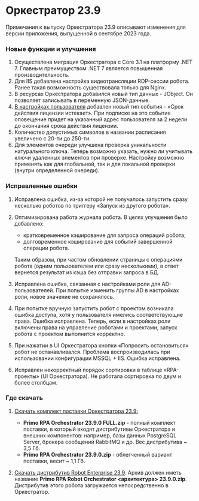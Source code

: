 # Оркестратор 23.9

Примечания к выпуску Оркестратора 23.9 описывают изменения для версии приложения, выпущенной в сентябре 2023 года.

### Новые функции и улучшения
1. Осуществлена миграция Оркестратора с Core 3.1 на платформу .NET 7. Главным преимуществом .NET 7 является повышенная производительность.
1. Для IIS добавлена настройка видеотрансляции RDP-сессии робота. Ранее такая возможность существовала только для Nginx.
1. В ресурсах Оркестратора добавился новый тип данных - JObject. Он позволяет записывать в переменную JSON-данные. 
1. [В настройках пользователя](https://docs.primo-rpa.ru/primo-rpa/orchestrator/settings/users/orch-users) добавлен новый тип события - «Срок действия лицензии истекает». При подписке на это событие оповещение придет на указанный адрес пользователя за 2 недели до окончания срока действия лицензии.
1. Количество допустимых символов в названии расписания увеличено с 20-ти до 250-ти. 
1. Для элементов очереди улучшена проверка уникальности натурального ключа. Теперь возможно указать, нужно ли учитывать ключи удаленных элементов при проверке. Настройку возможно применять как для глобальной, так и для локальной проверки (внутри определенной очереди).

### Исправленные ошибки
1. Исправлена ошибка, из-за которой не получалось запустить сразу несколько роботов по триггеру «Запуск из другого робота». 
1. Оптимизирована работа журнала робота. В целях улучшения было добавлено:
   * кратковременное кэширование для запроса операций робота;
   * долговременное кэширование для событий завершенной операции робота.
   
   Таким образом, при частом обновлении страницы с операциями робота (одним пользователем или сразу несколькими), в ответ вернется результат из кэша без отправки запроса в БД. 
1. Исправлена ошибка, связанная с настройками роли для AD-пользователей. При попытке изменить группы AD в настройках роли, новое значение не сохранялось. 
1. При попытке вручную запустить робот с проектом возникала ошибка доступа, хотя у пользователя имелись соответствующие права. Ошибка исправлена. Теперь, если в настройках роли включены права на управление роботами и проектами, запуск робота с проектом выполнится корректно.
1. При нажатии в UI Оркестратора кнопки «Попросить остановиться» робот не останавливался. Проблема воспроизводилась при использовании конфигурации MSSQL + IIS. Ошибка исправлена.
1. Исправлен некорректный порядок сортировки в таблице «RPA-проекты» (UI Оркестратора). Не работала сортировка по двум и более столбцам.


### Где скачать
1. [Скачать комплект поставки Оркестратора 23.9:](https://disk.primo-rpa.ru/index.php/s/primo?path=%2FRelease%2FOrchestrator)
    * **Primo RPA Orchestrator 23.9.0 FULL.zip** - полный комплект поставки, в который входят дистрибутивы Оркестратора и внешних компонентов: например, базы данных PostgreSQL Server, брокера сообщений RabbitMQ и др. Вес дистрибутива ~ 3,5 Гб.
    * **Primo RPA Orchestrator 23.9.0.zip** - облегченный вариант поставки, весит ~ 1,1 Гб.

2. [Скачать дистрибутив Robot Enterprise 23.9](https://disk.primo-rpa.ru/index.php/s/primo?path=%2FRelease%2FRobot). Архив должен иметь название **Primo RPA Robot Orchestrator <архитектура> 23.9.0.zip**. Дистрибутив этого робота загружается непосредственно в Оркестратор.


